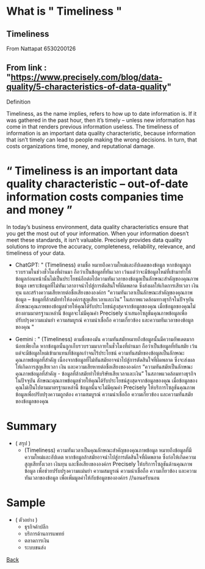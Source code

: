 # What is " Timeliness "
## Timeliness

From Nattapat 6530200126

## From link : "https://www.precisely.com/blog/data-quality/5-characteristics-of-data-quality"

Definition

Timeliness, as the name implies, refers to how up to date information is. If it was gathered in the past hour, 
then it’s timely – unless new information has come in that renders previous information useless.
The timeliness of information is an important data quality characteristic,
because information that isn’t timely can lead to people making the wrong decisions. In turn, that costs organizations time,
money, and reputational damage.

# “ Timeliness is an important data quality characteristic – out-of-date information costs companies time and money ”

In today’s business environment, data quality characteristics ensure that you get the most out of your information.
When your information doesn’t meet these standards, it isn’t valuable. Precisely provides data quality solutions to improve the accuracy,
completeness, reliability, relevance, and timeliness of your data.

- ChatGPT: "   (Timeliness) ตามชื่อ หมายถึงความใหม่และอัปเดตของข้อมูล หากข้อมูลถูกรวบรวมในช่วงชั่วโมงที่ผ่านมา ถือว่าเป็นข้อมูลที่ทันเวลา
  เว้นแต่ว่าจะมีข้อมูลใหม่ที่เข้ามาทำให้ข้อมูลก่อนหน้านั้นไม่เป็นประโยชน์อีกต่อไปความทันเวลาของข้อมูลเป็นลักษณะสำคัญของคุณภาพข้อมูล
  เพราะข้อมูลที่ไม่ทันเวลาอาจนำไปสู่การตัดสินใจที่ผิดพลาด ซึ่งส่งผลให้เกิดการเสียเวลา เงินทุน และสร้างความเสียหายต่อชื่อเสียงขององค์กร
  “ความทันเวลาเป็นลักษณะสำคัญของคุณภาพข้อมูล – ข้อมูลที่ล้าสมัยทำให้องค์กรสูญเสียเวลาและเงิน”
  ในสภาพแวดล้อมทางธุรกิจในปัจจุบัน ลักษณะคุณภาพของข้อมูลช่วยให้คุณได้รับประโยชน์สูงสุดจากข้อมูลของคุณ
  เมื่อข้อมูลของคุณไม่ตรงตามมาตรฐานเหล่านี้ ข้อมูลจะไม่มีคุณค่า Precisely นำเสนอโซลูชันคุณภาพข้อมูลเพื่อปรับปรุงความแม่นยำ
  ความสมบูรณ์ ความน่าเชื่อถือ ความเกี่ยวข้อง และความทันเวลาของข้อมูลของคุณ   "

- Gemini : " (Timeliness) ตามชื่อของมัน ความทันสมัยหมายถึงข้อมูลนั้นมีความอัพเดตมากน้อยเพียงใด
  หากข้อมูลนั้นถูกเก็บรวบรวมมาภายในชั่วโมงที่ผ่านมา ถือว่าเป็นข้อมูลที่ทันสมัย เว้นแต่จะมีข้อมูลใหม่เข้ามาแทนที่ข้อมูลเก่าจนไร้ประโยชน์
  ความทันสมัยของข้อมูลเป็นลักษณะคุณภาพข้อมูลที่สำคัญ เนื่องจากข้อมูลที่ไม่ทันสมัยอาจนำไปสู่การตัดสินใจที่ผิดพลาด
  ซึ่งจะส่งผลให้เกิดการสูญเสียเวลา เงิน และความเสียหายต่อชื่อเสียงขององค์กร
  “ความทันสมัยเป็นลักษณะคุณภาพข้อมูลที่สำคัญ - ข้อมูลที่ล้าสมัยทำให้บริษัทเสียเวลาและเงิน”
  ในสภาพแวดล้อมทางธุรกิจในปัจจุบัน ลักษณะคุณภาพข้อมูลช่วยให้คุณได้รับประโยชน์สูงสุดจากข้อมูลของคุณ เมื่อข้อมูลของคุณไม่เป็นไปตามมาตรฐานเหล่านี้
  ข้อมูลนั้นจะไม่มีคุณค่า Precisely ให้บริการโซลูชันคุณภาพข้อมูลเพื่อปรับปรุงความถูกต้อง ความสมบูรณ์ ความน่าเชื่อถือ ความเกี่ยวข้อง และความทันสมัยของข้อมูลของคุณ


# Summary 
- ( สรุป )
  - (Timeliness) ความทันเวลาเป็นคุณลักษณะสำคัญของคุณภาพข้อมูล หมายถึงข้อมูลที่มีความใหม่และอัปเดต หากข้อมูลล้าสมัยอาจนำไปสู่การตัดสินใจที่ผิดพลาด 
ซึ่งก่อให้เกิดความสูญเสียทั้งเวลา เงินทุน และชื่อเสียงขององค์กร Precisely ให้บริการโซลูชันด้านคุณภาพข้อมูล เพื่อช่วยปรับปรุงความแม่นยำ ความสมบูรณ์ 
ความน่าเชื่อถือ ความเกี่ยวข้อง และความทันเวลาของข้อมูล เพื่อเพิ่มมูลค่าให้กับข้อมูลขององค์กร //นอนครับนอน


# Sample 
- ( ตัวอย่าง )
  - ธุรกิจค้าปลีก
  - บริการด้านการแพทย์
  - ตลาดการเงิน
  - ระบบขนส่ง
   

[Back](README.md)
